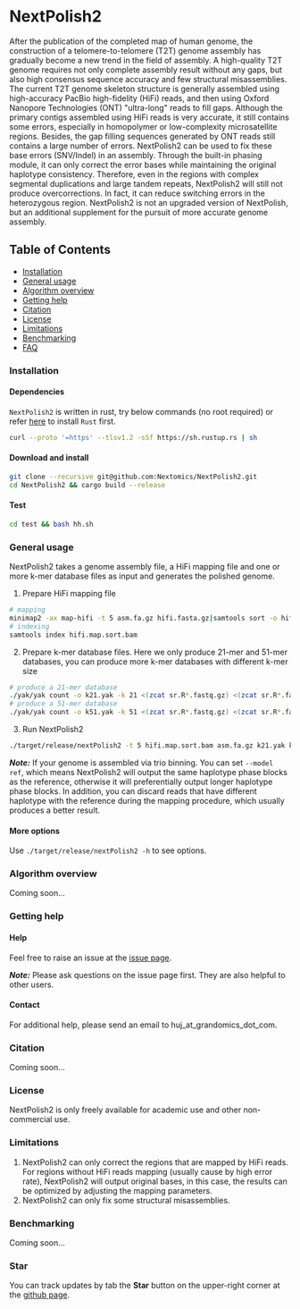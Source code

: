 # NextPolish2

After the publication of the completed map of human genome, the construction of a telomere-to-telomere (T2T) genome assembly has gradually become a new trend in the field of assembly. A high-quality T2T genome requires not only complete assembly result without any gaps, but also high consensus sequence accuracy and few structural misassemblies. The current T2T genome skeleton structure is generally assembled using high-accuracy PacBio high-fidelity (HiFi) reads, and then using Oxford Nanopore Technologies (ONT) "ultra-long" reads to fill gaps. Although the primary contigs assembled using HiFi reads is very accurate, it still contains some errors, especially in homopolymer or low-complexity microsatellite regions. Besides, the gap filling sequences generated by ONT reads still contains a large number of errors. NextPolish2 can be used to fix these base errors (SNV/Indel) in an assembly. Through the built-in phasing module, it can only correct the error bases while maintaining the original haplotype consistency. Therefore, even in the regions with complex segmental duplications and large tandem repeats, NextPolish2 will still not produce overcorrections. In fact, it can reduce switching errors in the heterozygous region. NextPolish2 is not an upgraded version of NextPolish, but an additional supplement for the pursuit of more accurate genome assembly.

## Table of Contents

- [Installation](#install)
- [General usage](#usage)
- [Algorithm overview](#algorithm)
- [Getting help](#help)
- [Citation](#cite)
- [License](#license)
- [Limitations](#limit)
- [Benchmarking](#benchmark)
- [FAQ](./doc/faq.md)

### <a name="install"></a>Installation

#### Dependencies

`NextPolish2` is written in rust, try below commands (no root required) or refer [here](https://www.rust-lang.org/tools/install) to install `Rust` first.
```sh
curl --proto '=https' --tlsv1.2 -sSf https://sh.rustup.rs | sh
```

#### Download and install

```sh
git clone --recursive git@github.com:Nextomics/NextPolish2.git
cd NextPolish2 && cargo build --release
```

#### Test

```sh
cd test && bash hh.sh
```

### <a name="usage"></a>General usage

NextPolish2 takes a genome assembly file, a HiFi mapping file and one or more k-mer database files as input and generates the polished genome.

1. Prepare HiFi mapping file

```sh
# mapping
minimap2 -ax map-hifi -t 5 asm.fa.gz hifi.fasta.gz|samtools sort -o hifi.map.sort.bam
# indexing
samtools index hifi.map.sort.bam
```

2. Prepare k-mer database files. Here we only produce 21-mer and 51-mer databases, you can produce more k-mer databases with different k-mer size

```sh
# produce a 21-mer database
./yak/yak count -o k21.yak -k 21 <(zcat sr.R*.fastq.gz) <(zcat sr.R*.fastq.gz)
# produce a 51-mer database
./yak/yak count -o k51.yak -k 51 <(zcat sr.R*.fastq.gz) <(zcat sr.R*.fastq.gz) 
```

3. Run NextPolish2

```sh
./target/release/nextPolish2 -t 5 hifi.map.sort.bam asm.fa.gz k21.yak k51.yak > asm.np2.fa
```

***Note:*** If your genome is assembled via trio binning. You can set `--model ref`, which means NextPolish2 will output the same haplotype phase blocks as the reference, otherwise it will preferentially output longer haplotype phase blocks. In addition, you can discard reads that have different haplotype with the reference during the mapping procedure, which usually produces a better result.

#### More options

Use `./target/release/nextPolish2 -h` to see options.

### <a name="algorithm"></a>Algorithm overview

Coming soon...

### <a name="help"></a>Getting help

#### Help

   Feel free to raise an issue at the [issue page](https://github.com/Nextomics/NextPolish2/issues/new).

   ***Note:*** Please ask questions on the issue page first. They are also helpful to other users.
#### Contact
   
   For additional help, please send an email to huj\_at\_grandomics\_dot\_com.

### <a name="cite"></a>Citation

Coming soon...

### <a name="license"></a>License

NextPolish2 is only freely available for academic use and other non-commercial use.

### <a name="limit"></a>Limitations

1. NextPolish2 can only correct the regions that are mapped by HiFi reads. For regions without HiFi reads mapping (usually cause by high error rate), NextPolish2 will output original bases, in this case, the results can be optimized by adjusting the mapping parameters.
2. NextPolish2 can only fix some structural misassemblies.

### <a name="benchmark"></a>Benchmarking

Coming soon...

### Star
You can track updates by tab the **Star** button on the upper-right corner at the [github page](https://github.com/Nextomics/NextPolish2).